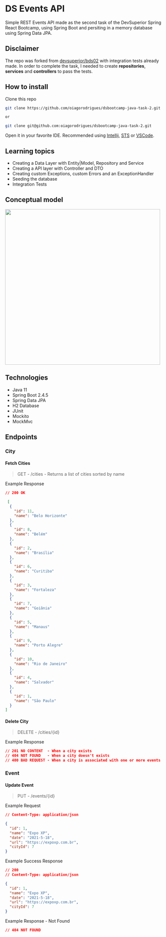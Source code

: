 # DS Events API

Simple REST Events API made as the second task of the DevSuperior Spring React Bootcamp, using Spring Boot and persiting in a memory database using Spring Data JPA.

## Disclaimer

The repo was forked from [devsuperior/bds02](https://github.com/devsuperior/bds04) with integration tests already made. In order to complete the task, I needed to create **repositories**, **services** and **controllers** to pass the tests.

## How to install

Clone this repo


```bash
git clone https://github.com/oiagorodrigues/dsbootcamp-java-task-2.git

or 

git clone git@github.com:oiagorodrigues/dsbootcamp-java-task-2.git
```

Open it in your favorite IDE. 
Recommended using [Intellij](https://www.jetbrains.com/pt-br/idea/), [STS](https://spring.io/tools) or [VSCode](https://code.visualstudio.com/).

## Learning topics

- Creating a Data Layer with Entity|Model, Repository and Service
- Creating a API layer with Controller and DTO
- Creating custom Exceptions, custom Errors and an ExceptionHandler
- Seeding the database
- Integration Tests

## Conceptual model

<img src="https://user-images.githubusercontent.com/19571060/122272855-35177980-ceb7-11eb-81e4-68f4bcee4b37.png" width="500">

## Technologies

- Java 11
- Spring Boot 2.4.5
- Spring Data JPA
- H2 Database
- JUnit
- Mockito
- MockMvc

## Endpoints

### City

#### Fetch Cities

> GET - /cities - Returns a list of cities sorted by name

Example Response

```json
// 200 OK

 [
  {
    "id": 11,
    "name": "Belo Horizonte"
  },
  {
    "id": 8,
    "name": "Belém"
  },
  {
    "id": 2,
    "name": "Brasília"
  },
  {
    "id": 6,
    "name": "Curitiba"
  },
  {
    "id": 3,
    "name": "Fortaleza"
  },
  {
    "id": 7,
    "name": "Goiânia"
  },
  {
    "id": 5,
    "name": "Manaus"
  },
  {
    "id": 9,
    "name": "Porto Alegre"
  },
  {
    "id": 10,
    "name": "Rio de Janeiro"
  },
  {
    "id": 4,
    "name": "Salvador"
  },
  {
    "id": 1,
    "name": "São Paulo"
  }
]
```

#### Delete City

> DELETE - /cities/{id}

Example Response

```json
// 201 NO CONTENT  - When a city exists
// 404 NOT FOUND   - When a city doesn't exists
// 400 BAD REQUEST - When a city is associated with one or more events
```

### Event

#### Update Event

> PUT - /events/{id}

Example Request

```json
// Content-Type: application/json

{
  "id": 1,
  "name": "Expo XP",
  "date": "2021-5-18",
  "url": "https://expoxp.com.br",
  "cityId": 7
}
```

Example Success Response

```json
// 200
// Content-Type: application/json

{
  "id": 1,
  "name": "Expo XP",
  "date": "2021-5-18",
  "url": "https://expoxp.com.br",
  "cityId": 7
}
```

Example Response - Not Found
```json
// 404 NOT FOUND
```
